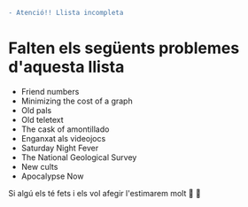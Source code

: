 ```diff
- Atenció!! Llista incompleta
```
# Falten els següents problemes d'aquesta llista
- Friend numbers
- Minimizing the cost of a graph
- Old pals
- Old teletext
- The cask of amontillado
- Enganxat als videojocs
- Saturday Night Fever
- The National Geological Survey
- New cults
- Apocalypse Now

Si algú els té fets i els vol afegir l'estimarem molt :purple_heart: :yellow_heart:
